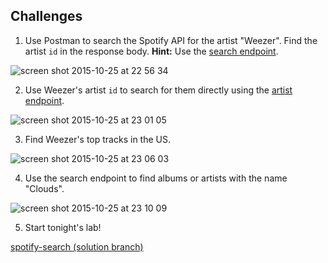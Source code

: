 ## Challenges

1. Use Postman to search the Spotify API for the artist "Weezer". Find the artist `id` in the response body. **Hint:** Use the <a href="https://developer.spotify.com/web-api/search-item" target="_blank">search endpoint</a>.

  ![screen shot 2015-10-25 at 22 56 34](https://cloud.githubusercontent.com/assets/7833470/10722508/2529c336-7b6e-11e5-8289-a20e168aa1db.png)

2. Use Weezer's artist `id` to search for them directly using the <a href="https://developer.spotify.com/web-api/artist-endpoints" target="_blank">artist endpoint</a>.

  ![screen shot 2015-10-25 at 23 01 05](https://cloud.githubusercontent.com/assets/7833470/10722507/251896ba-7b6e-11e5-800d-f3d65ad81aa2.png)

3. Find Weezer's top tracks in the US.

  ![screen shot 2015-10-25 at 23 06 03](https://cloud.githubusercontent.com/assets/7833470/10722510/2534538c-7b6e-11e5-8821-98db01ba713e.png)

4. Use the search endpoint to find albums or artists with the name "Clouds".

  ![screen shot 2015-10-25 at 23 10 09](https://cloud.githubusercontent.com/assets/7833470/10722509/2530fab6-7b6e-11e5-8633-3509fec8b6fa.png)

5. Start tonight's lab!

  <a href="#" target="_blank">spotify-search (solution branch)</a>

